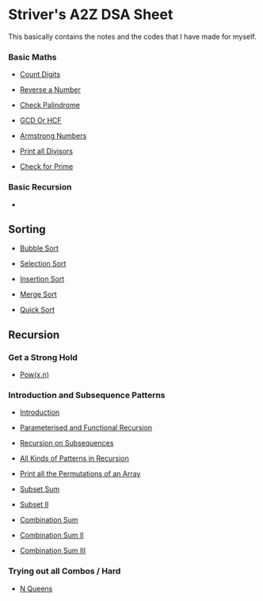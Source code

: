 # Striver's A2Z DSA Sheet 

This basically contains the notes and the codes that I have made for myself.


### Basic Maths

- [Count Digits](Basic_Maths/count_digits.cpp)

- [Reverse a Number](Basic_Maths/reverse_number.cpp)

- [Check Palindrome](Basic_Maths/check_palindrome.cpp)

- [GCD Or HCF](Basic_Maths/gcd_or_hcf.cpp)

- [Armstrong Numbers](Basic_Maths/armstrong_numbers.cpp)

- [Print all Divisors](Basic_Maths/print_all_divisors.cpp)

- [Check for Prime](Basic_Maths/check_for_prime.cpp)


### Basic Recursion

- []()


## Sorting

- [Bubble Sort]()

- [Selection Sort]()

- [Insertion Sort]()

- [Merge Sort](Sorting/merge_sort.cpp)

- [Quick Sort]()




## Recursion

### Get a Strong Hold

- [Pow(x,n)](Recursion/Get%20a%20Strong%20Hold/pow(x%2Cn).cpp)

### Introduction and Subsequence Patterns

- [Introduction](Recursion/Introduction%20and%20Subsequence%20Patterns/intro.cpp)

- [Parameterised and Functional Recursion](Recursion/Introduction%20and%20Subsequence%20Patterns/parameterised_and_functional_recursion.cpp)

- [Recursion on Subsequences](Recursion/Introduction%20and%20Subsequence%20Patterns/recursion_on_subsequences.cpp)

- [All Kinds of Patterns in Recursion](Recursion/Introduction%20and%20Subsequence%20Patterns/printing_subsequences_whose_sum_is_K.cpp)

- [Print all the Permutations of an Array](Recursion/Introduction%20and%20Subsequence%20Patterns/print_all_permutation_of_an_array.cpp)

- [Subset Sum](Recursion/Introduction%20and%20Subsequence%20Patterns/subset_sum.cpp)

- [Subset II](Recursion/Introduction%20and%20Subsequence%20Patterns/unique_subsets.cpp)

- [Combination Sum ](Recursion/Introduction%20and%20Subsequence%20Patternscombination_sum.cpp)

- [Combination Sum II](Recursion/Introduction%20and%20Subsequence%20Patterns/combination_sum_II.cpp)

- [Combination Sum III](Recursion/Introduction%20and%20Subsequence%20Patterns/combination_sum_III.cpp)

### Trying out all Combos / Hard

- [N Queens](Recursion/Trying%20out%20all%20Combos%20%20Hard/n_queens.cpp)